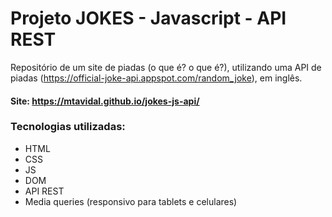 # Projeto JOKES - Javascript - API REST

Repositório de um site de piadas (o que é? o que é?), utilizando uma API de piadas (https://official-joke-api.appspot.com/random_joke), em inglês.

#### Site: https://mtavidal.github.io/jokes-js-api/ 

### Tecnologias utilizadas: 
- HTML
- CSS
- JS
- DOM
- API REST
- Media queries (responsivo para tablets e celulares)
